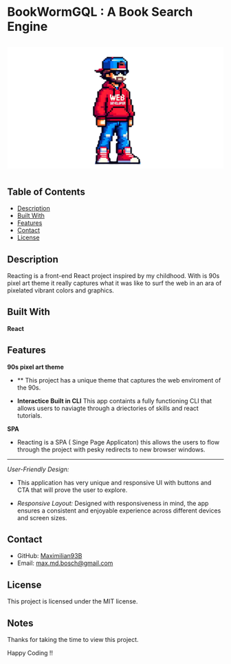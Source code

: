 # BookWormGQL : A Book Search Engine 

##
![Reacting](./src/assets/svg/ReactAvatar.svg)
#

## Table of Contents
- [Description](#description)
- [Built With](#built-with)
- [Features](#features)
- [Contact](#contact)
- [License](#license)


## Description
Reacting is a front-end React project inspired by my childhood. With is 90s pixel art theme it really captures what it was like to surf the web in an ara of pixelated vibrant colors and graphics. 

## Built With
**React**

## Features

**90s pixel art theme**

- ** This project has a unique theme that captures the web enviroment of the 90s. 

- **Interactice Built in CLI** This app containts a fully functioning CLI that allows users to naviagte through a driectories of skills and react tutorials.

**SPA** 

- Reacting is a SPA ( Singe Page Applicaton) this allows the users to flow through the project with pesky redirects to new browser windows. 

**** 
*User-Friendly Design:* 

 - This application has very unique and responsive UI with buttons and CTA that will prove the user to explore. 

- *Responsive Layout:* Designed with responsiveness in mind, the app ensures a consistent and enjoyable experience across different devices and screen sizes.

## Contact

- GitHub: [Maximilian93B](https://github.com/Maximilian93B)
- Email: [max.md.bosch@gmail.com](mailto:max.md.bosch@gmail.com)

## License
This project is licensed under the MIT license.

## Notes
Thanks for taking the time to view this project.

Happy Coding !!